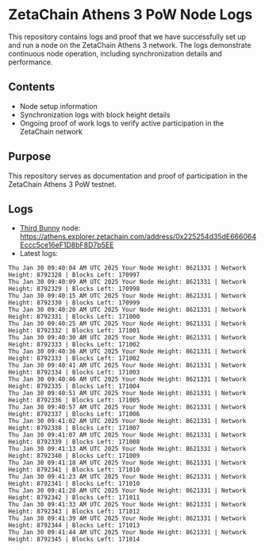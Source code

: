 # ZetaChain Athens 3 PoW Node Logs
This repository contains logs and proof that we have successfully set up and run a node on the ZetaChain Athens 3 network. The logs demonstrate continuous node operation, including synchronization details and performance.

## Contents
- Node setup information
- Synchronization logs with block height details
- Ongoing proof of work logs to verify active participation in the ZetaChain network

## Purpose
This repository serves as documentation and proof of participation in the ZetaChain Athens 3 PoW testnet.

## Logs

- [Third Bunny](https://thirdbunny.xyz/) node: https://athens.explorer.zetachain.com/address/0x225254d35dE666064Eccc5ce16eF1D8bF8D7b5EE
- Latest logs:
```
Thu Jan 30 09:40:04 AM UTC 2025 Your Node Height: 8621331 | Network Height: 8792328 | Blocks Left: 170997
Thu Jan 30 09:40:09 AM UTC 2025 Your Node Height: 8621331 | Network Height: 8792329 | Blocks Left: 170998
Thu Jan 30 09:40:15 AM UTC 2025 Your Node Height: 8621331 | Network Height: 8792330 | Blocks Left: 170999
Thu Jan 30 09:40:20 AM UTC 2025 Your Node Height: 8621331 | Network Height: 8792331 | Blocks Left: 171000
Thu Jan 30 09:40:25 AM UTC 2025 Your Node Height: 8621331 | Network Height: 8792332 | Blocks Left: 171001
Thu Jan 30 09:40:30 AM UTC 2025 Your Node Height: 8621331 | Network Height: 8792333 | Blocks Left: 171002
Thu Jan 30 09:40:36 AM UTC 2025 Your Node Height: 8621331 | Network Height: 8792333 | Blocks Left: 171002
Thu Jan 30 09:40:41 AM UTC 2025 Your Node Height: 8621331 | Network Height: 8792334 | Blocks Left: 171003
Thu Jan 30 09:40:46 AM UTC 2025 Your Node Height: 8621331 | Network Height: 8792335 | Blocks Left: 171004
Thu Jan 30 09:40:51 AM UTC 2025 Your Node Height: 8621331 | Network Height: 8792336 | Blocks Left: 171005
Thu Jan 30 09:40:57 AM UTC 2025 Your Node Height: 8621331 | Network Height: 8792337 | Blocks Left: 171006
Thu Jan 30 09:41:02 AM UTC 2025 Your Node Height: 8621331 | Network Height: 8792338 | Blocks Left: 171007
Thu Jan 30 09:41:07 AM UTC 2025 Your Node Height: 8621331 | Network Height: 8792339 | Blocks Left: 171008
Thu Jan 30 09:41:13 AM UTC 2025 Your Node Height: 8621331 | Network Height: 8792340 | Blocks Left: 171009
Thu Jan 30 09:41:18 AM UTC 2025 Your Node Height: 8621331 | Network Height: 8792341 | Blocks Left: 171010
Thu Jan 30 09:41:23 AM UTC 2025 Your Node Height: 8621331 | Network Height: 8792341 | Blocks Left: 171010
Thu Jan 30 09:41:28 AM UTC 2025 Your Node Height: 8621331 | Network Height: 8792342 | Blocks Left: 171011
Thu Jan 30 09:41:33 AM UTC 2025 Your Node Height: 8621331 | Network Height: 8792343 | Blocks Left: 171012
Thu Jan 30 09:41:39 AM UTC 2025 Your Node Height: 8621331 | Network Height: 8792344 | Blocks Left: 171013
Thu Jan 30 09:41:44 AM UTC 2025 Your Node Height: 8621331 | Network Height: 8792345 | Blocks Left: 171014
```
